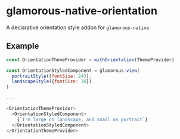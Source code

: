 # glamorous-native-orientation

A declarative orientation style addon for `glamorous-native`

## Example
```js
const OrientationThemeProvider = withOrientation(ThemeProvider)

const OrientationStyledComponent = glamorous.view(
  portraitStyle({fontSize: 24}),
  landscapeStyle({fontSize: 36})
)

...

<OrientationThemeProvider>
  <OrientationStyledComponent>
    {`I'm large on landscape, and small on portrait`}
  </OrientationStyledComponent>
</OrientationThemeProvider>
```
